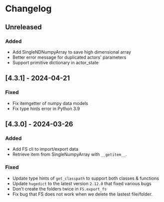 # Changelog

## Unreleased

### Added

- Add SingleNDNumpyArray to save high dimensional array
- Better error message for duplicated actors' parameters
- Support primitive dictionary in actor_state

## [4.3.1] - 2024-04-21

### Fixed

- Fix itemgetter of numpy data models
- Fix type hints error in Python 3.9

## [4.3.0] - 2024-03-26

### Added

- Add FS cli to import/export data
- Retrieve item from SingleNumpyArray with `__getitem__`.

### Fixed

- Update type hints of `get_classpath` to support both classes & functions
- Update `hugedict` to the latest version `2.12.0` that fixed various bugs
- Don't create the folders twice in `FS.export_fs`
- Fix bug that FS does not work when we delete the lastest file/folder.
